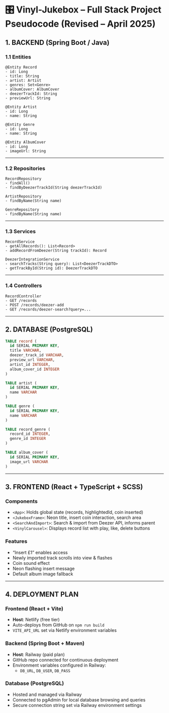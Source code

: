 # 🎛️ Vinyl-Jukebox – Full Stack Project Pseudocode (Revised – April 2025)

## 1. BACKEND (Spring Boot / Java)

### 1.1 Entities

```text
@Entity Record
- id: Long
- title: String
- artist: Artist
- genres: Set<Genre>
- albumCover: AlbumCover
- deezerTrackId: String
- previewUrl: String
```

```text
@Entity Artist
- id: Long
- name: String
```

```text
@Entity Genre
- id: Long
- name: String
```

```text
@Entity AlbumCover
- id: Long
- imageUrl: String
```

---

### 1.2 Repositories

```text
RecordRepository
- findAll()
- findByDeezerTrackId(String deezerTrackId)

ArtistRepository
- findByName(String name)

GenreRepository
- findByName(String name)
```

---

### 1.3 Services

```text
RecordService
- getAllRecords(): List<Record>
- addRecordFromDeezer(String trackId): Record

DeezerIntegrationService
- searchTracks(String query): List<DeezerTrackDTO>
- getTrackById(String id): DeezerTrackDTO
```

---

### 1.4 Controllers

```text
RecordController
- GET /records
- POST /records/deezer-add
- GET /records/deezer-search?query=...
```

---

## 2. DATABASE (PostgreSQL)

```sql
TABLE record (
  id SERIAL PRIMARY KEY,
  title VARCHAR,
  deezer_track_id VARCHAR,
  preview_url VARCHAR,
  artist_id INTEGER,
  album_cover_id INTEGER
)

TABLE artist (
  id SERIAL PRIMARY KEY,
  name VARCHAR
)

TABLE genre (
  id SERIAL PRIMARY KEY,
  name VARCHAR
)

TABLE record_genre (
  record_id INTEGER,
  genre_id INTEGER
)

TABLE album_cover (
  id SERIAL PRIMARY KEY,
  image_url VARCHAR
)
```

---

## 3. FRONTEND (React + TypeScript + SCSS)

### Components

- `<App>`: Holds global state (records, highlightedId, coin inserted)
- `<JukeboxFrame>`: Neon title, insert coin interaction, search area
- `<SearchAndImport>`: Search & import from Deezer API, informs parent
- `<VinylCarousel>`: Displays record list with play, like, delete buttons

### Features

- “Insert £1” enables access
- Newly imported track scrolls into view & flashes
- Coin sound effect
- Neon flashing insert message
- Default album image fallback

---

## 4. DEPLOYMENT PLAN

### Frontend (React + Vite)
- **Host**: Netlify (free tier)
- Auto-deploys from GitHub on `npm run build`
- `VITE_API_URL` set via Netlify environment variables

### Backend (Spring Boot + Maven)
- **Host**: Railway (paid plan)
- GitHub repo connected for continuous deployment
- Environment variables configured in Railway:
  - `DB_URL`, `DB_USER`, `DB_PASS`

### Database (PostgreSQL)
- Hosted and managed via Railway
- Connected to pgAdmin for local database browsing and queries
- Secure connection string set via Railway environment settings


